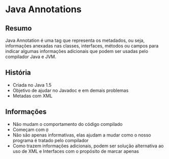 # Java Annotations

## Resumo

Java Annotation é uma tag que representa os metadados, ou seja, informações anexadas nas classes, interfaces, métodos ou campos para indicar algumas informações adicionais que podem ser usadas pelo compilador Java e JVM.

## História

* Criada no Java 1.5
* Objetivo de ajudar no Javadoc e em demais problemas
* Metadas com XML

## Informações

* Não mudam o comportamento do código compilado
* Começam com `@`
* Não são apenas informativas, elas ajudam a mudar como o nosso programa é tratado pelo compilador
* Como trazem informações adicionais, podem ser solução alternativa ao uso de XML e Interfaces com o propósito de marcar apenas
